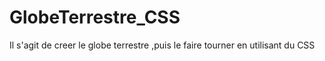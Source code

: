 # GlobeTerrestre_CSS
Il s'agit de creer le globe terrestre ,puis le faire tourner en utilisant du CSS
